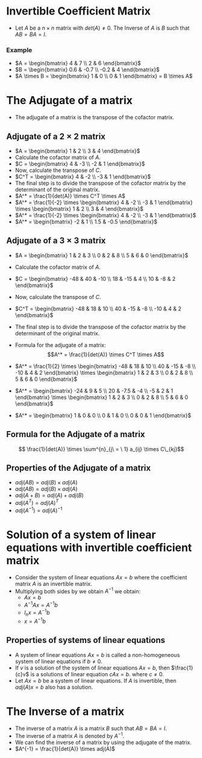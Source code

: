 # Invertible Coefficient Matrix

- Let $A$ be a $n \times n$ matrix with $det(A) \neq 0$. The Inverse of $A$ is $B$ such that $AB = BA = I$.

### Example

- $A = \begin{bmatrix} 4 & 7 \\ 2 & 6 \end{bmatrix}$
- $B = \begin{bmatrix} 0.6 & -0.7 \\ -0.2 & 4 \end{bmatrix}$
- $A \times B = \begin{bmatrix} 1 & 0 \\ 0 & 1 \end{bmatrix} = B \times A$

# The Adjugate of a matrix

- The adjugate of a matrix is the transpose of the cofactor matrix.

## Adjugate of a $2 \times 2$ matrix

- $A = \begin{bmatrix} 1 & 2 \\ 3 & 4 \end{bmatrix}$
- Calculate the cofactor matrix of $A$.
- $C = \begin{bmatrix} 4 & -3 \\ -2 & 1 \end{bmatrix}$
- Now, calculate the transpose of $C$.
- $C^T = \begin{bmatrix} 4 & -2 \\ -3 & 1 \end{bmatrix}$
- The final step is to divide the transpose of the cofactor matrix by the determinant of the original matrix.
- $A^* = \frac{1}{det(A)} \times C^T \times A$
- $A^* = \frac{1}{-2} \times \begin{bmatrix} 4 & -2 \\ -3 & 1 \end{bmatrix} \times \begin{bmatrix} 1 & 2 \\ 3 & 4 \end{bmatrix}$
- $A^* = \frac{1}{-2} \times \begin{bmatrix} 4 & -2 \\ -3 & 1 \end{bmatrix}$
- $A^* = \begin{bmatrix} -2 & 1 \\ 1.5 & -0.5 \end{bmatrix}$

## Adjugate of a $3 \times 3$ matrix

- $A = \begin{bmatrix} 1 & 2 & 3 \\ 0 & 2 & 8 \\ 5 & 6 & 0 \end{bmatrix}$
- Calculate the cofactor matrix of $A$.
- $C = \begin{bmatrix} -48 & 40 & -10 \\ 18 & -15 & 4 \\ 10 & -8 & 2 \end{bmatrix}$
- Now, calculate the transpose of $C$.
- $C^T = \begin{bmatrix} -48 & 18 & 10 \\ 40 & -15 & -8 \\ -10 & 4 & 2 \end{bmatrix}$
- The final step is to divide the transpose of the cofactor matrix by the determinant of the original matrix.
- Formula for the adjugate of a matrix:
  $$A^* = \frac{1}{det(A)} \times C^T \times A$$

- $A^* = \frac{1}{2} \times \begin{bmatrix} -48 & 18 & 10 \\ 40 & -15 & -8 \\ -10 & 4 & 2 \end{bmatrix} \times \begin{bmatrix} 1 & 2 & 3 \\ 0 & 2 & 8 \\ 5 & 6 & 0 \end{bmatrix}$
- $A^* = \begin{bmatrix} -24 & 9 & 5 \\ 20 & -7.5 & -4 \\ -5 & 2 & 1 \end{bmatrix} \times \begin{bmatrix} 1 & 2 & 3 \\ 0 & 2 & 8 \\ 5 & 6 & 0 \end{bmatrix}$
- $A^* = \begin{bmatrix} 1 & 0 & 0 \\ 0 & 1 & 0 \\ 0 & 0 & 1 \end{bmatrix}$

## Formula for the Adjugate of a matrix

$$ \frac{1}{det(A)} \times \sum^{n}_{j\ = \ 1} a_{ij} \times C\_{kj}$$

## Properties of the Adjugate of a matrix

- $adj(AB) = adj(B) \times adj(A)$
- $adj(AB) = adj(B) \times adj(A)$
- $adj(A+B) = adj(A) + adj(B)$
- $adj(A^T) = adj(A)^T$
- $adj(A^{-1}) = adj(A)^{-1}$

# Solution of a system of linear equations with invertible coefficient matrix

- Consider the system of linear equations $Ax = b$ where the coefficient matrix $A$ is an invertible matrix.
- Multiplying both sides by we obtain $A^{-1}$ we obtain:
  - $Ax = b$
  - $A^{-1}Ax = A^{-1}b$
  - $I_n x = A^{-1}b$
  - $x = A^{-1}b$

## Properties of systems of linear equations

- A system of linear equations $Ax = b$ is called a non-homogeneous system of linear equations if $b \neq 0.$
- If $v$ is a solution of the system of linear equations $Ax = b$, then $\frac{1}{c}v$ is a solutions of linear equation $cAx = b$. where $c \neq 0$.
- Let $Ax = b$ be a system of linear equations. If $A$ is invertible, then $adj(A)x = b$ also has a solution.

# The Inverse of a matrix

- The inverse of a matrix $A$ is a matrix $B$ such that $AB = BA = I$.
- The inverse of a matrix $A$ is denoted by $A^{-1}$.
- We can find the inverse of a matrix by using the adjugate of the matrix.
- $A^{-1} = \frac{1}{det(A)} \times adj(A)$
